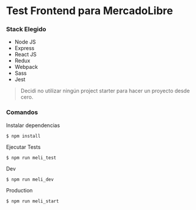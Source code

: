 # Test Frontend para MercadoLibre

### Stack Elegido

* Node JS
* Express
* React JS
* Redux 
* Webpack
* Sass
* Jest

> Decidi no utilizar ningún project starter para hacer un proyecto desde cero.

### Comandos

Instalar dependencias

```
$ npm install
```

Ejecutar Tests

```
$ npm run meli_test
```

Dev

```
$ npm run meli_dev
```

Production

```
$ npm run meli_start
```
